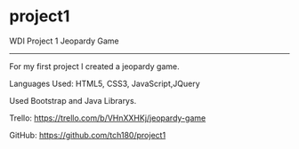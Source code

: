 # project1
WDI Project 1 
Jeopardy Game <hr>

For my first project I created a jeopardy game. 


Languages Used: HTML5, CSS3, JavaScript,JQuery

Used Bootstrap and Java Librarys. 

Trello:
https://trello.com/b/VHnXXHKj/jeopardy-game

GitHub:
https://github.com/tch180/project1


